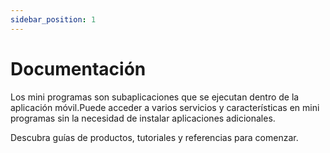 ```yaml
---
sidebar_position: 1
---
```


# Documentación

Los mini programas son subaplicaciones que se ejecutan dentro de la aplicación móvil.Puede acceder a varios servicios y características en mini programas sin la necesidad de instalar aplicaciones adicionales.

Descubra guías de productos, tutoriales y referencias para comenzar.